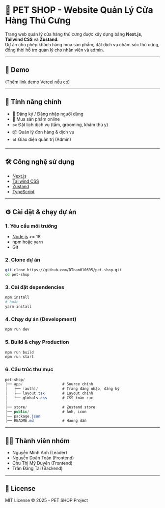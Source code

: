 # 🐾 PET SHOP - Website Quản Lý Cửa Hàng Thú Cưng

Trang web quản lý cửa hàng thú cưng được xây dựng bằng **Next.js**, **Tailwind CSS** và **Zustand**.  
Dự án cho phép khách hàng mua sản phẩm, đặt dịch vụ chăm sóc thú cưng, đồng thời hỗ trợ quản lý cho nhân viên và admin.

---

## 🚀 Demo
(Thêm link demo Vercel nếu có)

---

## 📌 Tính năng chính
- 👤 Đăng ký / Đăng nhập người dùng  
- 🛒 Mua sản phẩm online  
- ✂️ Đặt lịch dịch vụ (tắm, grooming, khám thú y)  
- 📦 Quản lý đơn hàng & dịch vụ  
- 📊 Giao diện quản trị (Admin)  

---

## 🛠️ Công nghệ sử dụng
- [Next.js](https://nextjs.org/)  
- [Tailwind CSS](https://tailwindcss.com/)  
- [Zustand](https://zustand-demo.pmnd.rs/)  
- [TypeScript](https://www.typescriptlang.org/)  

---

## ⚙️ Cài đặt & chạy dự án

### 1. Yêu cầu môi trường
- [Node.js](https://nodejs.org/) >= 18  
- npm hoặc yarn  
- Git  

### 2. Clone dự án
```bash
git clone https://github.com/DToan010605/pet-shop.git
cd pet-shop
```

### 3. Cài đặt dependencies
```bash
npm install
# hoặc
yarn install
```

### 4. Chạy dự án (Development)
```bash
npm run dev
```

### 5. Build & chạy Production
```bash
npm run build
npm run start
```

### 6. Cấu trúc thư mục
```csharp
pet-shop/
│── app/                  # Source chính
│   ├── (auth)/           # Trang đăng nhập, đăng ký
│   ├── layout.tsx        # Layout chính
│   └── globals.css       # CSS toàn cục
│
│── store/                # Zustand store
│── public/               # Ảnh, icon
│── package.json
│── README.md             # Hướng dẫn

```
---

## 👨‍💻 Thành viên nhóm
- Nguyễn Minh Anh (Leader)
- Nguyễn Doãn Toàn (Frontend)
- Chu Thị Mỹ Duyên (Frontend)
- Trần Đăng Tài (Backend)

---
## 📜 License

MIT License © 2025 - PET SHOP Project
